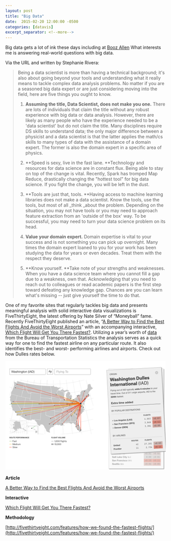 ```yaml
---
layout: post
title: "Big Data"
date:  2015-02-20 12:00:00 -0500
categories: [datavis]
excerpt_separator: <!--more-->
---
```


Big data gets a lot of ink these days including at [Booz Allen](http://www.boozallen.com/media-center/company-news/2015/02/going-beyond-in-data-science) What interests me is answering real-world questions with big data.

<!--more-->

Via the URL and written by Stephanie Rivera:

> Being a data scientist is more than having a technical background; it's also about going beyond your tools and understanding what it really means to tackle complex data analysis problems. No matter if you are a seasoned big data expert or are just considering moving into the field, here are five things you ought to know. 
> 
> 1. **Assuming the title, Data Scientist, does not make you one.** There are lots of individuals that claim the title without any robust experience with big data or data analysis. However, there are likely as many people who have the experience needed to be a 'data scientist' but do not claim the title. Many disciplines require DS skills to understand data; the only major difference between a physicist and a data scientist is that the latter applies the math/cs skills to many types of data with the assistance of a domain expert. The former is also the domain expert in a specific area of physics.
> 
> 2. **Speed is sexy, live in the fast lane. **Technology and resources for data science are in constant flux. Being able to stay on top of the change is vital. Recently, Spark has tromped Map Reduce, drastically changing the "hottest tool" for big data science. If you fight the change, you will be left in the dust.
> 
> 3. **Tools are just that, tools. **Having access to machine learning libraries does not make a data scientist. Know the tools, use the tools, but most of all _think _about the problem. Depending on the situation, you may not have tools or you may need to approach feature extraction from an 'outside of the box' way. To be successful, you may need to turn your data science problem on its head.
> 
> 4. **Value your domain expert.** Domain expertise is vital to your success and is not something you can pick up overnight. Many times the domain expert loaned to you for your work has been studying the data for years or even decades. Treat them with the respect they deserve.
> 
> 5. **Know yourself. **Take note of your strengths and weaknesses. When you have a data science team where you cannot fill a gap due to a weakness, own that. Acknowledging that you need to reach out to colleagues or read academic papers is the first step toward defeating any knowledge gap. Chances are you can learn what's missing -- just give yourself the time to do that.

One of my favorite sites that regularly tackles big data and presents meaningful analysis with solid interactive data visualizations is FiveThirtyEight, the latest offering by Nate Silver of “Moneyball” fame. Recently FiveThirtyEight published an article, “[A Better Way to Find the Best Flights And Avoid the Worst Airports](http://fivethirtyeight.com/features/fastest-airlines-fastest-airports/)” with an accompanying interactive, [Which Flight Will Get You There Fastest?](http://fivethirtyeight.com/interactives/flights/). Utilizing a year’s worth of [data](http://fivethirtyeight.com/features/how-we-found-the-fastest-flights/) from the Bureau of Transportation Statistics the analysis serves as a quick way for one to find the fastest airline on any particular route. It also identifies the best- and worst- performing airlines and airports. Check out how Dulles rates below.

![](/img/2015-02-20-Big-Data-IAD-538.png "Washington Dulles International (IAD) adds 8 minutes to your travel time")
 
**Article**

[A Better Way to Find the Best Flights And Avoid the Worst Airports](http://fivethirtyeight.com/features/fastest-airlines-fastest-airports/)

**Interactive**

[Which Flight Will Get You There Fastest?](http://fivethirtyeight.com/interactives/flights/)

**Methodology**

[http://fivethirtyeight.com/features/how-we-found-the-fastest-flights/](http://fivethirtyeight.com/features/how-we-found-the-fastest-flights/)
